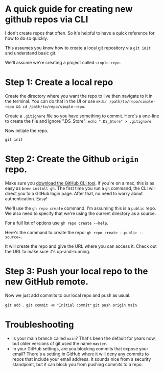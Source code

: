 # A quick guide for creating new github repos via CLI

I don't create repos that often. So it's helpful to have a quick reference for how to do so quickly.

This assumes you know how to create a local git repository via `git init` and understand basic git.

We'll assume we're creating a project called `simple-repo`.

# Step 1: Create a local repo

Create the directory where you want the repo to live then navigate to it in the terminal. You can do that in the UI or use `mkdir /path/to/repo/simple-repo && cd /path/to/repo/simple-repo`.

Create a `.gitignore` file so you have something to commit. Here's a one-line to create the file and ignore ".DS_Store": `echo ".DS_Store" > .gitignore`.

Now initiate the repo.

`git init`

# Step 2: Create the Github `origin` repo.

Make sure you [download the GitHub CLI tool](https://cli.github.com/). If you're on a mac, this is as easy as `brew install gh`. The first time you run a `gh` command, the CLI will direct you to a GitHub login page. After that, no need to worry about authentication. Easy!

We'll use the `gh repo create` command. I'm assuming this is a `public` repo. We also need to specify that we're using the current directory as a source.

For a full list of options use `gh repo create --help`.

Here's the command to create the repo: `gh repo create --public --source=.`

It will create the repo and give the URL where you can access it. Check out the URL to make sure it's up-and-running.

# Step 3: Push your local repo to the new GitHub remote.

Now we just add commits to our local repo and push as usual.

`git add .`
`git commit -m "Initial commit"`
`git push origin main`

# Troubleshooting
- Is your main branch called `main`? That's been the default for years now, but older versions of git used the name `master`.
- In your GitHub settings, are you blocking commits that expose your email? There's a setting in GitHub where it will deny any commits to repos that include your email address. It sounds nice from a security standpoint, but it can block you from pushing commits to a repo.